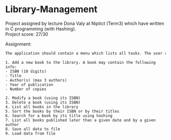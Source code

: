 # Library-Management

Project assigned by lecture Dona Valy at Niptict (Term3) which have written in C programming (with Hashing).<br>Project score: 27/30

Assignment:
```c
The application should contain a menu which lists all tasks. The user can select any task to perform by inputting a code corresponding to that task. After the chosen task is complete, there should be a way to return back to the menu.
```

```console
1. Add a new book to the library. A book may contain the following info:
- ISBN (10 digits)
- Title
- Author(s) (max 3 authors)
- Year of publication
- Number of copies

2. Modify a book (using its ISBN)
3. Delete a book (using its ISBN)
4. List all books in the library
5. Sort the books by their ISBN or by their titles
6. Search for a book by its title using hashing
7. List all books published later than a given date and by a given author
8. Save all data to file
9. Load data from file
```
